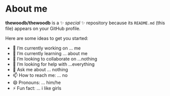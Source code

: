# About me 


**thewoodb/thewoodb** is a ✨ _special_ ✨ repository because its `README.md` (this file) appears on your GitHub profile.

Here are some ideas to get you started:

- 🔭 I’m currently working on ... me
- 🌱 I’m currently learning ... about me
- 👯 I’m looking to collaborate on ...nothing
- 🤔 I’m looking for help with ...everything
- 💬 Ask me about ... nothing
- 📫 How to reach me: ... no
- 😄 Pronouns: ... him/he
- ⚡ Fun fact: ... i like girls

